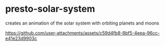 # presto-solar-system
creates an animation of the solar system with orbiting planets and moons

https://github.com/user-attachments/assets/c59d4fb8-8bf5-4eea-96cc-e41e23d9903c


